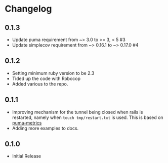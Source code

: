 # Changelog

## 0.1.3

  * Update puma requirement from ~> 3.0 to >= 3, < 5 #3
  * Update simplecov requirement from ~> 0.16.1 to ~> 0.17.0 #4

## 0.1.2

  * Setting minimum ruby version to be 2.3
  * Tided up the code with Robocop
  * Added various to the repo.

## 0.1.1

  * Improving mechanism for the tunnel being closed when rails is restarted, namely when `touch tmp/restart.txt` is used. This is based on [puma-metrics](https://github.com/harmjanblok/puma-metrics/blob/master/lib/puma/plugin/metrics.rb)
  * Adding more examples to docs.

## 0.1.0

  * Initial Release
